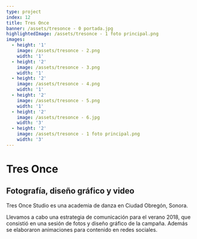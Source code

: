 ```yaml
---
type: project
index: 12
title: Tres Once
banner: /assets/tresonce - 0 portada.jpg
highlightedImage: /assets/tresonce - 1 foto principal.png
images:
  - height: '1'
    image: /assets/tresonce - 2.png
    width: '1'
  - height: '2'
    image: /assets/tresonce - 3.png
    width: '1'
  - height: '2'
    image: /assets/tresonce - 4.png
    width: '1'
  - height: '2'
    image: /assets/tresonce - 5.png
    width: '1'
  - height: '2'
    image: /assets/tresonce - 6.jpg
    width: '3'
  - height: '2'
    image: /assets/tresonce - 1 foto principal.png
    width: '3'
---
```

# Tres Once

## Fotografía, diseño gráfico y video

Tres Once Studio es una academia de danza en Ciudad Obregón, Sonora.

Llevamos a cabo una estrategia de comunicación para el verano 2018, que consistió en una sesión de fotos y diseño gráfico de la campaña. Además se elaboraron animaciones para contenido en redes sociales.

